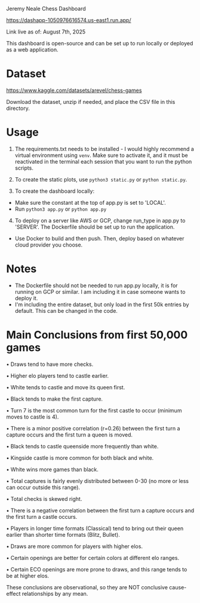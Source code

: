 Jeremy Neale Chess Dashboard

https://dashapp-1050976616574.us-east1.run.app/

Link live as of: August 7th, 2025

This dashboard is open-source and can be set up to run locally or deployed as a web application.

# Dataset

https://www.kaggle.com/datasets/arevel/chess-games

Download the dataset, unzip if needed, and place the CSV file in this directory.

# Usage

1. The requirements.txt needs to be installed - I would highly recommend a virtual environment using `venv`. Make sure to activate it, and it must be reactivated in the terminal each session that you want to run the python scripts.

2. To create the static plots, use `python3 static.py` or `python static.py`.

3. To create the dashboard locally:

- Make sure the constant at the top of app.py is set to 'LOCAL'.
- Run `python3 app.py` or `python app.py`

4. To deploy on a server like AWS or GCP, change run_type in app.py to 'SERVER'. The Dockerfile should be set up to run the application.

- Use Docker to build and then push. Then, deploy based on whatever cloud provider you choose.

# Notes

- The Dockerfile should not be needed to run app.py locally, it is for running on GCP or similar. I am including it in case someone wants to deploy it.
- I'm including the entire dataset, but only load in the first 50k entries by default. This can be changed in the code.

# Main Conclusions from first 50,000 games

• Draws tend to have more checks.

• Higher elo players tend to castle earlier.

• White tends to castle and move its queen first.

• Black tends to make the first capture.

• Turn 7 is the most common turn for the first castle to occur (minimum moves to castle is 4).

• There is a minor positive correlation (r=0.26) between the first turn a capture occurs and the first turn a
queen is moved.

• Black tends to castle queenside more frequently than white.

• Kingside castle is more common for both black and white.

• White wins more games than black.

• Total captures is fairly evenly distributed between 0-30 (no more or less can occur outside this range).

• Total checks is skewed right.

• There is a negative correlation between the first turn a capture occurs and the first turn a castle occurs.

• Players in longer time formats (Classical) tend to bring out their queen earlier than shorter time formats
(Blitz, Bullet).

• Draws are more common for players with higher elos.

• Certain openings are better for certain colors at different elo ranges.

• Certain ECO openings are more prone to draws, and this range tends to be at higher elos.


These conclusions are observational, so they are NOT conclusive cause-effect relationships by any mean.
